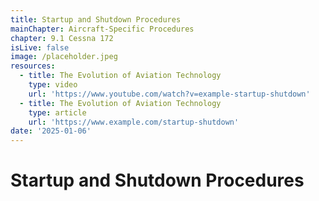 ```yaml
---
title: Startup and Shutdown Procedures
mainChapter: Aircraft-Specific Procedures
chapter: 9.1 Cessna 172
isLive: false
image: /placeholder.jpeg
resources:
  - title: The Evolution of Aviation Technology
    type: video
    url: 'https://www.youtube.com/watch?v=example-startup-shutdown'
  - title: The Evolution of Aviation Technology
    type: article
    url: 'https://www.example.com/startup-shutdown'
date: '2025-01-06'
---
```


# Startup and Shutdown Procedures
